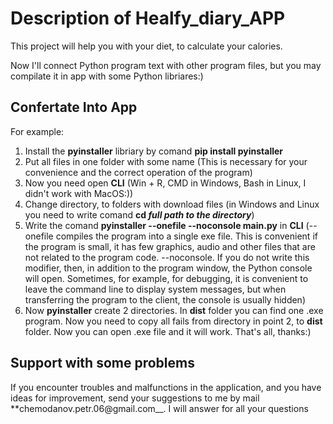 # Description of Healfy_diary_APP
This project will help you with your diet, to calculate your calories.

Now I'll connect Python program text with other program files, but you may compilate it in app with some Python libriares:)

## Confertate Into App
For example:
 1) Install the **pyinstaller** libriary by comand **pip install pyinstaller**
 2) Put all files in one folder with some name (This is necessary for your convenience and the correct operation of the program)
 3) Now you need open **CLI** (Win + R, CMD in Windows, Bash in Linux, I didn't work with MacOS:))
 4) Change directory, to folders with download files (in Windows and Linux you need to write comand **cd *full path to the directory***)
 5) Write the comand **pyinstaller --onefile --noconsole main.py** in **CLI** (--onefile compiles the program into a single exe file. This is convenient if the program is small, it has few graphics, audio and other files that are not related to the program code. --noconsole. If you do not write this modifier, then, in addition to the program window, the Python console will open. Sometimes, for example, for debugging, it is convenient to leave the command line to display system messages, but when transferring the program to the client, the console is usually hidden)
 6) Now **pyinstaller** create 2 directories. In **dist** folder you can find one .exe program. Now you need to copy all fails from directory in 
point 2, to **dist** folder. Now you can open .exe file and it will work.
That's all, thanks:)

## Support with some problems

If you encounter troubles and malfunctions in the application, and you have ideas for improvement, send your suggestions to me by mail **chemodanov.petr.06@gmail.com__. I will answer for all your questions
